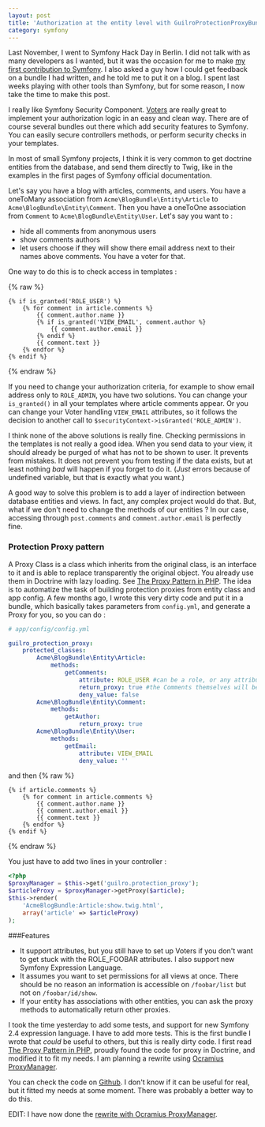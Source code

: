 ```yaml
---
layout: post
title: 'Authorization at the entity level with GuilroProtectionProxyBundle'
category: symfony
---
```


Last November, I went to Symfony Hack Day in Berlin. I did not talk with as many developers as I wanted, but it was the occasion for me to make [my first contribution to Symfony](https://github.com/symfony/symfony/issues/9433). I also asked a guy how I could get feedback on a bundle I had written, and he told me to put it on a blog. I spent last weeks playing with other tools than Symfony, but for some reason, I now take the time to make this post.

I really like Symfony Security Component. [Voters](http://kriswallsmith.net/post/15994931191/symfony2-security-voters) are really great to implement your authorization logic in an easy and clean way. There are of course several bundles out there which add security features to Symfony. You can easily secure controllers methods, or perform security checks in your templates.

In most of small Symfony projects, I think it is very common to get doctrine entities from the database, and send them directly to Twig, like in the examples in the first pages of Symfony official documentation.

Let's say you have a blog with articles, comments, and users. You have a oneToMany association from `Acme\BlogBundle\Entity\Article` to `Acme\BlogBundle\Entity\Comment`. Then you have a oneToOne association from `Comment` to `Acme\BlogBundle\Entity\User`. Let's say you want to :

* hide all comments from anonymous users
* show comments authors
* let users choose if they will show there email address next to their names above comments. You have a voter for that.

One way to do this is to check access in templates :

{% raw %}
```jinja
{% if is_granted('ROLE_USER') %}
    {% for comment in article.comments %}
        {{ comment.author.name }}
        {% if is_granted('VIEW_EMAIL', comment.author %}
            {{ comment.author.email }}
        {% endif %}
        {{ comment.text }}
    {% endfor %}
{% endif %}
```
{% endraw %}

If you need to change your authorization criteria, for example to show email address only to `ROLE_ADMIN`, you have two solutions. You can change your `is_granted()` in all your templates where article comments appear. Or you can change your Voter handling `VIEW_EMAIL` attributes, so it follows the decision to another call to `$securityContext->isGranted('ROLE_ADMIN')`.

I think none of the above solutions is really fine. Checking permissions in the templates is not really a good idea. When you send data to your view, it should already be purged of what has not to be shown to user. It prevents from mistakes. It does not prevent you from testing if the data exists, but at least nothing *bad* will happen if you forget to do it. (*Just* errors because of undefined variable, but that is exactly what you want.)

A good way to solve this problem is to add a layer of indirection between database entities and views. In fact, any complex project would do that. But, what if we don't need to change the methods of our entities ? In our case, accessing through `post.comments` and `comment.author.email` is perfectly fine.

### Protection Proxy pattern
A Proxy Class is a class which inherits from the original class, is an interface to it and is able to replace transparently the original object. You already use them in Doctrine with lazy loading. See [The Proxy Pattern in PHP](http://ocramius.github.io/presentations/proxy-pattern-in-php/#/12). The idea is to automatize the task of building protection proxies from entity class and app config. A few months ago, I wrote this very dirty code and put it in a bundle, which basically takes parameters from `config.yml`, and generate a Proxy for you, so you can do :

```yaml
# app/config/config.yml

guilro_protection_proxy:
    protected_classes:
        Acme\BlogBundle\Entity\Article:
            methods:
                getComments:
                    attribute: ROLE_USER #can be a role, or any attribute that a voter can handle
                    return_proxy: true #the Comments themselves will be proxies
                    deny_value: false
        Acme\BlogBundle\Entity\Comment:
            methods:
                getAuthor:
                    return_proxy: true
        Acme\BlogBundle\Entity\User:
            methods:
                getEmail:
                    attribute: VIEW_EMAIL
                    deny_value: ''
```
and then
{% raw %}
```jinja
{% if article.comments %}
    {% for comment in article.comments %}
        {{ comment.author.name }}
        {{ comment.author.email }}
        {{ comment.text }}
    {% endfor %}
{% endif %}
```
{% endraw %}

You just have to add two lines in your controller :

```php
<?php
$proxyManager = $this->get('guilro.protection_proxy');
$articleProxy = $proxyManager->getProxy($article);
$this->render(
    'AcmeBlogBundle:Article:show.twig.html',
    array('article' => $articleProxy)
);
```

###Features

* It support attributes, but you still have to set up Voters if you don't want to get stuck with the ROLE_FOOBAR attributes. I also support new Symfony Expression Language.
* It assumes you want to set permissions for all views at once. There should be no reason an information is accessible on `/foobar/list` but not on `/foobar/id/show`.
* If your entity has associations with other entities, you can ask the proxy methods to automatically return other proxies.

I took the time yesterday to add some tests, and support for new Symfony 2.4 expression language. I have to add more tests. This is the first bundle I wrote that *could* be useful to others, but this is really dirty code. I first read [The Proxy Pattern in PHP](http://ocramius.github.io/presentations/proxy-pattern-in-php/#/12), proudly found the code for proxy in Doctrine, and modified it to fit my needs. I am planning a rewrite using [Ocramius ProxyManager](https://github.com/Ocramius/ProxyManager/blob/master/src/ProxyManager/Factory/AccessInterceptorValueHolderFactory.php).

You can check the code on [Github](https://github.com/Guilro/GuilroProtectionProxyBundle). I don't know if it can be useful for real, but it fitted my needs at some moment. There was probably a better way to do this.

EDIT: I have now done the [rewrite with Ocramius ProxyManager](/symfony/2014/01/23/guilro-protection-proxy-bundle-2.html).
